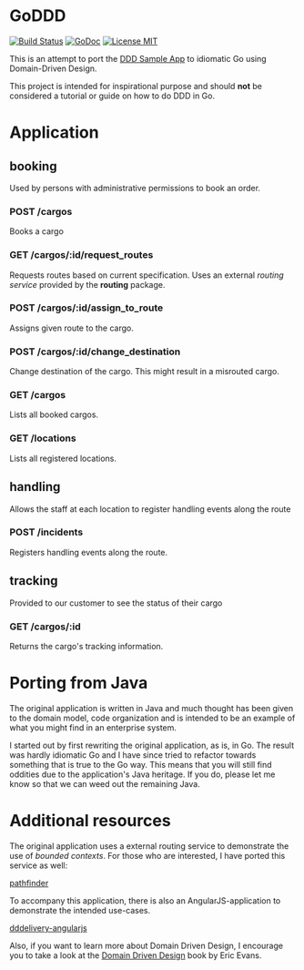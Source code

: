 # GoDDD 

[![Build Status](https://travis-ci.org/marcusolsson/goddd.svg?branch=master)](https://travis-ci.org/marcusolsson/goddd)
[![GoDoc](https://img.shields.io/badge/godoc-reference-blue.svg?style=flat)](https://godoc.org/github.com/marcusolsson/goddd)
[![License MIT](https://img.shields.io/badge/license-MIT-lightgrey.svg?style=flat)](LICENSE)

This is an attempt to port the [DDD Sample App](http://dddsample.sourceforge.net/) to idiomatic Go using Domain-Driven Design. 

This project is intended for inspirational purpose and should **not** be considered a tutorial or guide on how to do DDD in Go. 

Application
===========

booking
-------

Used by persons with administrative permissions to book an order. 

### POST /cargos

Books a cargo

### GET /cargos/:id/request_routes

Requests routes based on current specification. Uses an external _routing service_ provided by the **routing** package.

### POST /cargos/:id/assign_to_route

Assigns given route to the cargo.

### POST /cargos/:id/change_destination

Change destination of the cargo. This might result in a misrouted cargo.

### GET /cargos

Lists all booked cargos.

### GET /locations

Lists all registered locations.

handling
--------

Allows the staff at each location to register handling events along the route

### POST /incidents

Registers handling events along the route.

tracking
--------

Provided to our customer to see the status of their cargo

### GET /cargos/:id

Returns the cargo's tracking information.

Porting from Java
=================

The original application is written in Java and much thought has been given to the domain model, code organization and is intended to be an example of what you might find in an enterprise system.

I started out by first rewriting the original application, as is, in Go. The result was hardly idiomatic Go and I have since tried to refactor towards something that is true to the Go way. This means that you will still find oddities due to the application's Java heritage. If you do, please let me know so that we can weed out the remaining Java.

Additional resources
====================

The original application uses a external routing service to demonstrate the use of _bounded contexts_. For those who are interested, I have ported this service as well:

[pathfinder](https://github.com/marcusolsson/pathfinder)

To accompany this application, there is also an AngularJS-application to demonstrate the intended use-cases.

[dddelivery-angularjs](https://github.com/marcusolsson/dddelivery-angularjs)

Also, if you want to learn more about Domain Driven Design, I encourage you to take a look at the [Domain Driven Design](http://www.amazon.com/Domain-Driven-Design-Tackling-Complexity-Software/dp/0321125215) book by Eric Evans.
